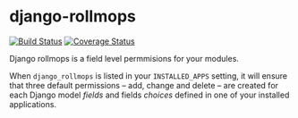 django-rollmops
=


[![Build Status](https://travis-ci.org/wiliamsouza/django-rollmops.svg)](https://travis-ci.org/wiliamsouza/django-rollmops)
[![Coverage Status](https://coveralls.io/repos/wiliamsouza/django-rollmops/badge.svg?branch=master&service=github)](https://coveralls.io/github/wiliamsouza/django-rollmops?branch=master)

Django rollmops is a field level permmisions for your modules.

When `django_rollmops` is listed in your `INSTALLED_APPS` setting,
it will ensure that three default permissions – add, change and delete –
are created for each Django model *fields* and fields *choices* defined in one
of your installed applications.
